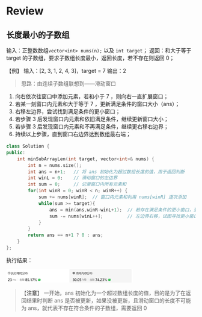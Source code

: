 # Review

## 长度最小的子数组

输入：正整数数组`vector<int> nums(n);` 以及 `int target`；
返回：和大于等于 target 的子数组，要求子数组长度最小，返回长度，若不存在则返回 0；



【例】
输入：[2, 3, 1, 2, 4, 3]，target = 7
输出：2



> 思路：由连续子数组联想到——滑动窗口

1. 向右依次往窗口中添加元素，若和小于 7 ，则向右一直扩展窗口；
2. 若某一刻窗口内元素和大于等于 7 ，更新满足条件的窗口大小（ans）；
3. 右移左边界，尝试找到满足条件的更小窗口；
4. 若步骤 3 后发现窗口内元素和依旧满足条件，继续更新窗口大小；
5. 若步骤 3 后发现窗口内元素和不再满足条件，继续更右移右边界；
6. 持续以上步骤，直到窗口右边界达到数组最右端；

```c++
class Solution {
public:
    int minSubArrayLen(int target, vector<int>& nums) {
		int n = nums.size();
        int ans = n+1;   // 将 ans 初始化为超过数组长度的值，用于返回判断
        int winL = 0;    // 滑动窗口的左边界
        int sum = 0;     // 记录窗口内所有元素和
        for(int winR = 0; winR < n; winR++) {
            sum += nums[winR];  // 窗口内元素和利用 nums[winR] 逐次添加
            while(sum >= target){
                ans = min(ans,winR-winL+1);  // 若存在满足条件的更小窗口，更新 ans
                sum -= nums[winL++];         // 左边界右移，试图寻找更小窗口，同时更新 sum
            }
        }
        return ans == n+1 ? 0 : ans;
    }
};
```

执行结果：

<img src="https://raw.githubusercontent.com/huibazdy/TyporaPicture/main/202409241141341.png" alt="image-20240924114105268" style="zoom: 33%;" />

> 【**注意**】
> 一开始，ans 初始化为一个超过数组长度的值，目的是为了在返回结果时判断 ans 是否被更新，如果没被更新，且滑动窗口的长度不可能为 ans，就代表不存在符合条件的子数组，需要返回 0 